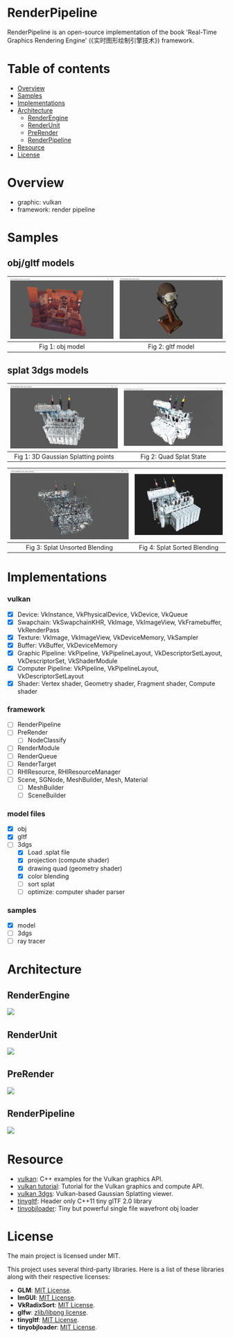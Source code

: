 # RenderPipeline 
RenderPipeline is an open-source implementation of the book 'Real-Time Graphics Rendering Engine' (《实时图形绘制引擎技术》) framework.

# Table of contents

- [Overview](#Overview)
- [Samples](#Samples)
- [Implementations](#implementations)
- [Architecture](#Architecture)
  - [RenderEngine](#RenderEngine)
  - [RenderUnit](#RenderUnit)
  - [PreRender](#PreRender)
  - [RenderPipeline](#RenderPipeline)
- [Resource](#Resource)
- [License](#License)

# Overview
* graphic: vulkan
* framework: render pipeline


# Samples
## obj/gltf models
| ![obj model](./doc/images/obj.jpg) | ![gltf model](./doc/images/gltf.jpg) |
|:------------------------------------------:|:------------------------------------------:|
| Fig 1: obj model                           | Fig 2: gltf model   

## splat 3dgs models
| ![3dgs points](./doc/images/3dgs_points.jpg)| ![3dgs quad](./doc/images/3dgs_quads_blend01.jpg) |
|:------------------------------------------:|:------------------------------------------:|
| Fig 1: 3D Gaussian Splatting points         | Fig 2: Quad Splat State                       |

| ![3dgs unsorted blending](./doc/images/3dgs_balls_blend_no_sort.jpg) | ![3dgs sorted blending](./doc/images/3dgs_balls_blend_sort01.jpg) |
|:------------------------------------------:|:------------------------------------------:|
| Fig 3: Splat Unsorted Blending                 | Fig 4: Splat Sorted Blending                     |

# Implementations
### vulkan
- [x] Device: VkInstance, VkPhysicalDevice, VkDevice, VkQueue
- [x] Swapchain: VkSwapchainKHR, VkImage, VkImageView, VkFramebuffer, VkRenderPass
- [x] Texture: VkImage, VkImageView, VkDeviceMemory, VkSampler
- [x] Buffer: VkBuffer, VkDeviceMemory
- [x] Graphic Pipeline: VkPipeline, VkPipelineLayout, VkDescriptorSetLayout, VkDescriptorSet, VkShaderModule
- [x] Computer Pipeline: VkPipeline, VkPipelineLayout, VkDescriptorSetLayout
- [x] Shader: Vertex shader, Geometry shader, Fragment shader, Compute shader
### framework
- [ ] RenderPipeline
- [ ] PreRender
  - [ ] NodeClassify
- [ ] RenderModule
- [ ] RenderQueue
- [ ] RenderTarget
- [ ] RHIResource, RHIResourceManager
- [ ] Scene, SGNode, MeshBuilder, Mesh, Material
  - [ ] MeshBuilder
  - [ ] SceneBuilder
### model files
- [x] obj
- [x] gltf
- [ ] 3dgs
  - [x] Load .splat file
  - [x] projection (compute shader)
  - [x] drawing quad (geometry shader)
  - [x] color blending
  - [ ] sort splat
  - [ ] optimize: computer shader parser
### samples
- [x] model
- [ ] 3dgs
- [ ] ray tracer

# Architecture

## RenderEngine
<img src=./doc/images/renderengine.jpg  /><br>

## RenderUnit
<img src=./doc/images/renderunit.jpg  /><br>

## PreRender
<img src=./doc/images/prerender.jpg  /><br>

## RenderPipeline
<img src=./doc/images/renderpipeline.jpg  /><br>


# Resource
* [vulkan](https://github.com/SaschaWillems/Vulkan): C++ examples for the Vulkan graphics API.
* [vulkan tutorial](https://github.com/Overv/VulkanTutorial): Tutorial for the Vulkan graphics and compute API.
* [vulkan 3dgs](https://github.com/jaesung-cs/vkgs): Vulkan-based Gaussian Splatting viewer.
* [tinygltf](https://github.com/syoyo/tinygltf): Header only C++11 tiny glTF 2.0 library
* [tinyobjloader](https://github.com/tinyobjloader/tinyobjloader): Tiny but powerful single file wavefront obj loader


# License

The main project is licensed under MIT.

This project uses several third-party libraries. Here is a list of these libraries along with their respective licenses:

- **GLM**: [MIT License](https://opensource.org/licenses/MIT).
- **ImGUI**: [MIT License](https://opensource.org/licenses/MIT).
- **VkRadixSort**: [MIT License](https://opensource.org/licenses/MIT).
- **glfw**: [zlib/libpng license](https://www.glfw.org/license.html).
- **tinygltf**: [MIT License](https://www.glfw.org/license.html).
- **tinyobjloader**: [MIT License](https://www.glfw.org/license.html).